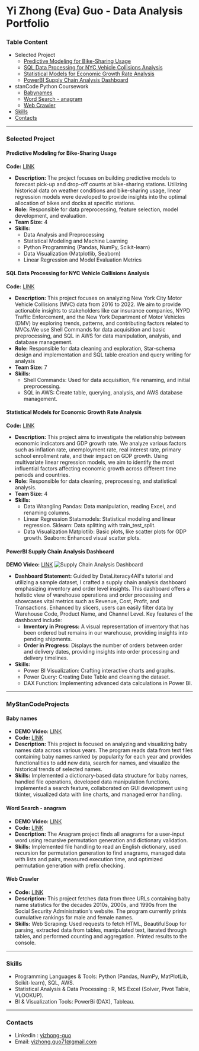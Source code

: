 # Yi Zhong (Eva) Guo - Data Analysis Portfolio 

### Table Content
* Selected Project
    * [Predictive Modeling for Bike-Sharing Usage](#Predictive)
    * [SQL Data Processing for NYC Vehicle Collisions Analysis](#NYC)
    * [Statistical Models for Economic Growth Rate Analysis](#Statistical)
    * [PowerBI Supply Chain Analysis Dashboard](#PowerBI)
* stanCode Python Coursework
    * [Babynames](#Baby)
    * [Word Search - anagram](#anagram)
    * [Web Crawler](#Web)
* [Skills](#skills)
* [Contacts](#contacts)

---------------------------------------------------------------------------------------------------------
### Selected Project
<a name="Predictive"></a> 
#### Predictive Modeling for Bike-Sharing Usage
**Code:** [LINK](https://github.com/ezhongguo/Bike-Sharing-Usage/blob/main/Predictive%20Modeling%20for%20Bike-Sharing%20Usage.ipynb)
* **Description:**
The project focuses on building predictive models to forecast pick-up and drop-off counts at bike-sharing stations. Utilizing historical data on weather conditions and bike-sharing usage, linear regression models were developed to provide insights into the optimal allocation of bikes and docks at specific stations.
* **Role:** Responsible for data preprocessing, feature selection, model development, and evaluation.
* **Team Size:** 4
* **Skills:**
  * Data Analysis and Preprocessing
  * Statistical Modeling and Machine Learning
  * Python Programming (Pandas, NumPy, Scikit-learn)
  * Data Visualization (Matplotlib, Seaborn)
  * Linear Regression and Model Evaluation Metrics
    
<a name="NYC"></a> 
#### SQL Data Processing for NYC Vehicle Collisions Analysis
**Code:** [LINK](https://github.com/ezhongguo/NYC-Motor-Vehicle-Collisions/blob/main/NYC%20Motor%20Vehicle%20Collisions.ipynb)
* **Description:**
This project focuses on analyzing New York City Motor Vehicle Collisions (MVC) data from 2016 to 2022. We aim to provide actionable insights to stakeholders like car insurance companies, NYPD Traffic Enforcement, and the New York Department of Motor Vehicles (DMV) by exploring trends, patterns, and contributing factors related to MVCs.We use Shell Commands for data acquisition and basic preprocessing, and SQL in AWS for data manipulation, analysis, and database management.
* **Role:** Responsible for data cleaning and exploration, Star-schema design and implementation and SQL table creation and query writing for analysis
* **Team Size:** 7
* **Skills:**
  * Shell Commands: Used for data acquisition, file renaming, and initial preprocessing.
  * SQL in AWS: Create table, querying, analysis, and AWS database management.
    
<a name="Statistical"></a>
#### Statistical Models for Economic Growth Rate Analysis
**Code:** [LINK](https://github.com/ezhongguo/Economic-Growth-Rate/blob/main/Economic%20Growth%20Rate%20Analysis.ipynb)
* **Description:**
This project aims to investigate the relationship between economic indicators and GDP growth rate. We analyze various factors such as inflation rate, unemployment rate, real interest rate, primary school enrollment rate, and their impact on GDP growth. Using multivariate linear regression models, we aim to identify the most influential factors affecting economic growth across different time periods and countries. 
* **Role:** Responsible for data cleaning, preprocessing, and statistical analysis.
* **Team Size:** 4
* **Skills:**
  * Data Wrangling
    Pandas: Data manipulation, reading Excel, and renaming columns.
  * Linear Regression
    Statsmodels: Statistical modeling and linear regression.
    Sklearn: Data splitting with train_test_split.
  * Data Visualization
    Matplotlib: Basic plots, like scatter plots for GDP growth.
    Seaborn: Enhanced visual scatter plots.
    
<a name="PowerBI"></a>
#### PowerBI Supply Chain Analysis Dashboard
**DEMO Video:** [LINK](https://drive.google.com/file/d/1KkYsJomkshiyImQrWUQov4wq_FqQE8zk/view?usp=sharing)
![Supply Chain Analysis Dashboard](https://github.com/ezhongguo/Profile/assets/138747553/14d6ae49-bec8-4e66-80d3-144ff9548b24)
* **Dashboard Statement:**
Guided by DataLiteracy4All's tutorial and utilizing a sample dataset, I crafted a supply chain analysis dashboard emphasizing inventory and order level insights. This dashboard offers a holistic view of warehouse operations and order processing and showcases vital metrics such as Revenue, Cost, Profit, and Transactions. Enhanced by slicers, users can easily filter data by Warehouse Code, Product Name, and Channel Level.
Key features of the dashboard include:
  * **Inventory in Progress:** A visual representation of inventory that has been ordered but remains in our warehouse, providing insights into pending shipments.
  * **Order in Progress:** Displays the number of orders between order and delivery dates, providing insights into order processing and delivery timelines.
* **Skills:**
  * Power BI Visualization: Crafting interactive charts and graphs. 
  * Power Query: Creating Date Table and cleaning the dataset.
  * DAX Function: Implementing advanced data calculations in Power BI.
  

---------------------------------------------------------------------------------------------------------
### MyStanCodeProjects
<a name="Baby"></a>
#### Baby names
* **DEMO Video:** [LINK](https://drive.google.com/file/d/1EREk00LTtlER3VqBbw1kDceA5bLc0Afo/view?usp=sharing)
* **Code:** [LINK](https://github.com/ezhongguo/MyStanCodeProjects/tree/main/Babynames)
* **Description:**
This project is focused on analyzing and visualizing baby names data across various years. The program reads data from text files containing baby names ranked by popularity for each year and provides functionalities to add new data, search for names, and visualize the historical trends of selected names. 
* **Skills:**
Implemented a dictionary-based data structure for baby names, handled file operations, developed data manipulation functions, implemented a search feature, collaborated on GUI development using tkinter, visualized data with line charts, and managed error handling.

#### <a name="anagram"></a>Word Search - anagram
* **DEMO Video:** [LINK](https://drive.google.com/file/d/1dutHTsvSueqjCnCZzLJgej_FdrwrSrlq/view?usp=sharing)
* **Code:** [LINK](https://github.com/ezhongguo/MyStanCodeProjects/blob/main/Anagram/anagram.py)
* **Description:**
The Anagram project finds all anagrams for a user-input word using recursive permutation generation and dictionary validation.
* **Skills:**
Implemented file handling to read an English dictionary, used recursion for permutation generation to find anagrams, managed data with lists and pairs, measured execution time, and optimized permutation generation with prefix checking.

#### <a name="Web"></a>Web Crawler
* **Code:** [LINK](https://github.com/ezhongguo/MyStanCodeProjects/blob/main/Web%20Crawler/webcrawler.py)
* **Description:**
This project fetches data from three URLs containing baby name statistics for the decades 2010s, 2000s, and 1990s from the Social Security Administration's website. The program currently prints cumulative rankings for male and female names.
* **Skills:**
Web Scraping: Used requests to fetch HTML, BeautifulSoup for parsing, extracted data from tables, manipulated text, iterated through tables, and performed counting and aggregation. Printed results to the console.

---------------------------------------------------------------------------------------------------------
### <a name="skills"></a>Skills
* Programming Languages & Tools: Python (Pandas, NumPy, MatPlotLib, Scikit-learn), SQL, AWS.
* Statistical Analysis & Data Processing : R, MS Excel (Solver, Pivot Table, VLOOKUP).
* BI & Visualization Tools: PowerBi (DAX), Tableau.

---------------------------------------------------------------------------------------------------------
### <a name="contacts"></a>Contacts
* Linkedin : [yizhong-guo](https://www.linkedin.com/in/yi-zhong-guo-4b36b3182/)
* Email: yizhong.guo71@gmail.com
